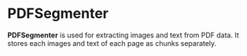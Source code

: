 # PDFSegmenter

**PDFSegmenter** is used for extracting images and text from PDF data. It stores each images and text of each page as chunks separately.

<!-- version=v0.1 -->
